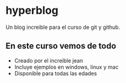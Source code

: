 # hyperblog
Un blog increible para el curso de git y github.

## En este curso vemos de todo
* Creado por el increible jean 
* Incluye ejemplos en windows, linux y mac
* Disponible para todas las edades
